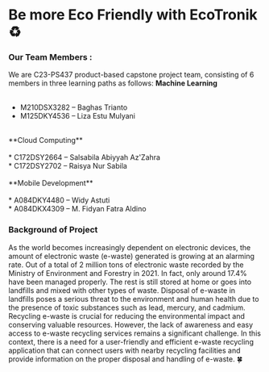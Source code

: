 # Be more Eco Friendly with EcoTronik ♻️

### Our Team Members :
We are C23-PS437 product-based capstone project team, consisting of 6 members in three learning paths as follows:
**Machine Learning**<br /><br />
 * M210DSX3282 – Baghas Trianto<br />
 * M125DKY4536 – Liza Estu Mulyani<br />
<br />
**Cloud Computing**<br /><br />
 * C172DSY2664 – Salsabila Abiyyah Az'Zahra<br />
 * C172DSY2702 – Raisya Nur Sabila<br />
<br />
**Mobile Development**<br /><br />
 * A084DKY4480 – Widy Astuti<br />
 * A084DKX4309 – M. Fidyan Fatra Aldino<br />

### Background of Project
As the world becomes increasingly dependent on electronic devices, the amount of electronic waste (e-waste) generated is growing at an alarming rate. Out of a total of 2 million tons of electronic waste recorded by the Ministry of Environment and Forestry in 2021. In fact, only around 17.4% have been managed properly. The rest is still stored at home or goes into landfills and mixed with other types of waste. Disposal of e-waste in landfills poses a serious threat to the environment and human health due to the presence of toxic substances such as lead, mercury, and cadmium. Recycling e-waste is crucial for reducing the environmental impact and conserving valuable resources. However, the lack of awareness and easy access to e-waste recycling services remains a significant challenge. In this context, there is a need for a user-friendly and efficient e-waste recycling application that can connect users with nearby recycling facilities and provide information on the proper disposal and handling of e-waste. 🍀

